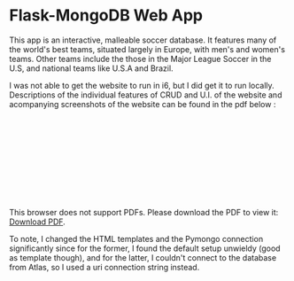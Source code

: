 # Flask-MongoDB Web App

This app is an interactive, malleable soccer database. It features many of the world's best teams, situated largely in Europe, with men's and women's teams. Other teams include the those in the Major League Soccer in the U.S, and national teams like U.S.A and Brazil. 

I was not able to get the website to run in i6, but I did get it to run locally. Descriptions of the individual features of CRUD and U.I. of the website and acompanying screenshots of the website can be found in the pdf below : 


<object data="https://github.com/dbdesign-assignments-spring2023/web-app-srikar-iyer/blob/613f21a81f116093852c0272cb7b915a5de3b9ee/WebApp.pdf" type="application/pdf" width="700px" height="700px">
    <embed src="https://github.com/dbdesign-assignments-spring2023/web-app-srikar-iyer/blob/613f21a81f116093852c0272cb7b915a5de3b9ee/WebApp.pdf">
        <p>This browser does not support PDFs. Please download the PDF to view it: <a href="https://github.com/dbdesign-assignments-spring2023/web-app-srikar-iyer/blob/613f21a81f116093852c0272cb7b915a5de3b9ee/WebApp.pdf">Download PDF</a>.</p>
    </embed>
</object>

To note, I changed the HTML templates and the Pymongo connection significantly since for the former, I found the default setup unwieldy (good as template though), and for the latter, I couldn't connect to the database from Atlas, so I used a uri connection string instead.